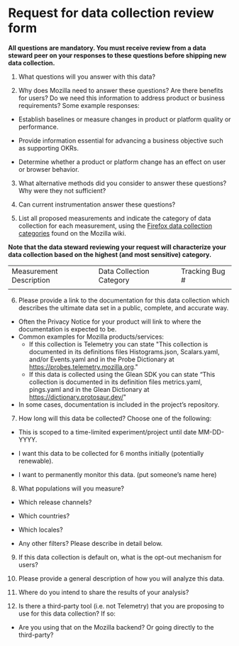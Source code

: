 
# Request for data collection review form

**All questions are mandatory. You must receive review from a data steward peer on your responses to these questions before shipping new data collection.**

1) What questions will you answer with this data?

2) Why does Mozilla need to answer these questions?  Are there benefits for users? Do we need this information to address product or business requirements? Some example responses:

* Establish baselines or measure changes in product or platform quality or performance.

* Provide information essential for advancing a business objective such as supporting OKRs.

* Determine whether a product or platform change has an effect on user or browser behavior.

3) What alternative methods did you consider to answer these questions? Why were they not sufficient?

4) Can current instrumentation answer these questions?

5) List all proposed measurements and indicate the category of data collection for each measurement, using the [Firefox data collection categories](https://wiki.mozilla.org/Data_Collection) found on the Mozilla wiki.   

**Note that the data steward reviewing your request will characterize your data collection based on the highest (and most sensitive) category.**

<table>
  <tr>
    <td>Measurement Description</td>
    <td>Data Collection Category</td>
    <td>Tracking Bug #</td>
  </tr>
  <tr>
    <td></td>
    <td></td>
    <td></td>
  </tr>
</table>

6) Please provide a link to the documentation for this data collection which describes the ultimate data set in a public, complete, and accurate way.
 * Often the Privacy Notice for your product will link to where the documentation is expected to be.
 * Common examples for Mozilla products/services:
    * If this collection is Telemetry you can state "This collection is documented in its definitions files Histograms.json, Scalars.yaml, and/or Events.yaml and in the Probe Dictionary at https://probes.telemetry.mozilla.org."
    * If this data is collected using the Glean SDK you can state “This collection is documented in its definition files metrics.yaml, pings.yaml and in the Glean Dictionary at https://dictionary.protosaur.dev/"
 * In some cases, documentation is included in the project’s repository.

7) How long will this data be collected?  Choose one of the following:

* This is scoped to a time-limited experiment/project until date MM-DD-YYYY.

* I want this data to be collected for 6 months initially (potentially renewable).

* I want to permanently monitor this data. (put someone’s name here)

8) What populations will you measure?

* Which release channels?

* Which countries?

* Which locales?

* Any other filters?  Please describe in detail below.

9) If this data collection is default on, what is the opt-out mechanism for users?

10) Please provide a general description of how you will analyze this data.

11) Where do you intend to share the results of your analysis?

12) Is there a third-party tool (i.e. not Telemetry) that you are proposing to use for this data collection? If so:

* Are you using that on the Mozilla backend? Or going directly to the third-party?
